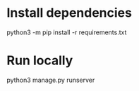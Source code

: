 # Install dependencies
python3 -m pip install -r requirements.txt

# Run locally
python3 manage.py runserver